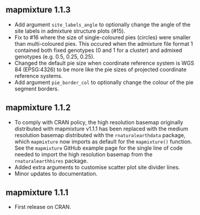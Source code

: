 ## mapmixture 1.1.3

* Add argument `site_labels_angle` to optionally change the angle of the site labels in admixture structure plots (#15).
* Fix to #16 where the size of single-coloured pies (circles) were smaller than multi-coloured pies. This occured when the admixture file format 1 contained both fixed genotypes (0 and 1 for a cluster) and admixed genotypes (e.g. 0.5, 0.25, 0.25).
* Changed the default pie size when coordinate reference system is WGS 84 (EPSG:4326) to be more like the pie sizes of projected coordinate reference systems.
* Add argument `pie_border_col` to optionally change the colour of the pie segment borders.

## mapmixture 1.1.2

* To comply with CRAN policy, the high resolution basemap originally distributed with mapmixture v1.1.1 has been replaced with the medium resolution basemap distributed with the `rnaturalearthdata` package, which `mapmixture` now imports as default for the `mapmixture()` function. See the `mapmixture` GitHub example page for the single line of code needed to import the high resolution basemap from the `rnaturalearthhires` package.
* Added extra arguments to customise scatter plot site divider lines.
* Minor updates to documentation.

## mapmixture 1.1.1

* First release on CRAN.
